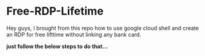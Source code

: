 # Free-RDP-Lifetime
Hey guys, I brought from this repo how to use google cloud shell and create an RDP for free lifttime without linking any bank card.

**just follow the below steps to do that...**
